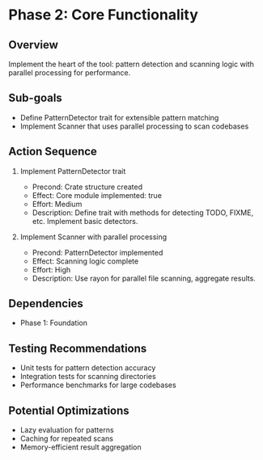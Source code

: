 # Phase 2: Core Functionality

## Overview
Implement the heart of the tool: pattern detection and scanning logic with parallel processing for performance.

## Sub-goals
- Define PatternDetector trait for extensible pattern matching
- Implement Scanner that uses parallel processing to scan codebases

## Action Sequence
1. Implement PatternDetector trait
   - Precond: Crate structure created
   - Effect: Core module implemented: true
   - Effort: Medium
   - Description: Define trait with methods for detecting TODO, FIXME, etc. Implement basic detectors.

2. Implement Scanner with parallel processing
   - Precond: PatternDetector implemented
   - Effect: Scanning logic complete
   - Effort: High
   - Description: Use rayon for parallel file scanning, aggregate results.

## Dependencies
- Phase 1: Foundation

## Testing Recommendations
- Unit tests for pattern detection accuracy
- Integration tests for scanning directories
- Performance benchmarks for large codebases

## Potential Optimizations
- Lazy evaluation for patterns
- Caching for repeated scans
- Memory-efficient result aggregation